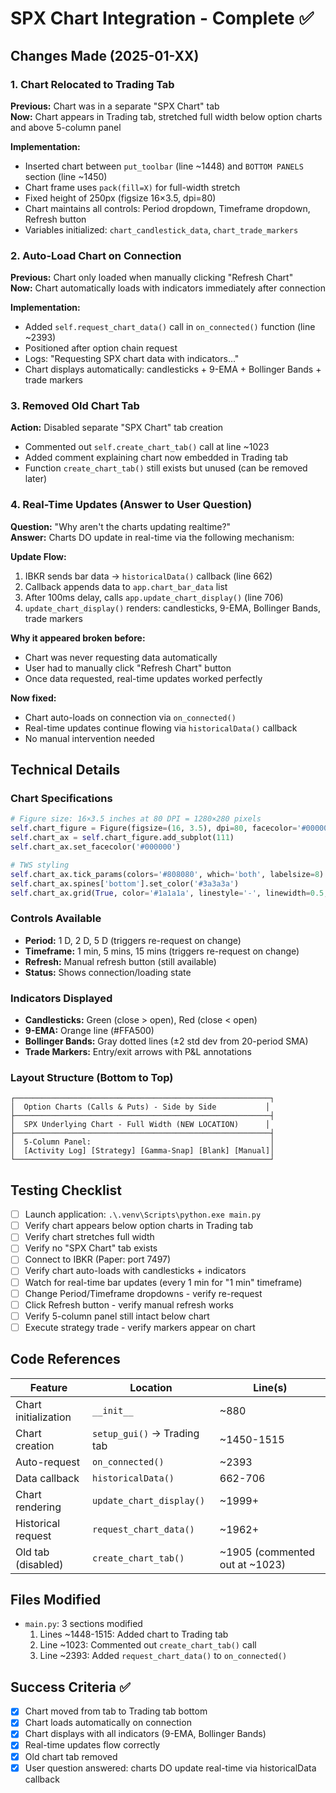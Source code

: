 # SPX Chart Integration - Complete ✅

## Changes Made (2025-01-XX)

### 1. Chart Relocated to Trading Tab
**Previous:** Chart was in a separate "SPX Chart" tab  
**Now:** Chart appears in Trading tab, stretched full width below option charts and above 5-column panel

**Implementation:**
- Inserted chart between `put_toolbar` (line ~1448) and `BOTTOM PANELS` section (line ~1450)
- Chart frame uses `pack(fill=X)` for full-width stretch
- Fixed height of 250px (figsize 16×3.5, dpi=80)
- Chart maintains all controls: Period dropdown, Timeframe dropdown, Refresh button
- Variables initialized: `chart_candlestick_data`, `chart_trade_markers`

### 2. Auto-Load Chart on Connection
**Previous:** Chart only loaded when manually clicking "Refresh Chart"  
**Now:** Chart automatically loads with indicators immediately after connection

**Implementation:**
- Added `self.request_chart_data()` call in `on_connected()` function (line ~2393)
- Positioned after option chain request
- Logs: "Requesting SPX chart data with indicators..."
- Chart displays automatically: candlesticks + 9-EMA + Bollinger Bands + trade markers

### 3. Removed Old Chart Tab
**Action:** Disabled separate "SPX Chart" tab creation
- Commented out `self.create_chart_tab()` call at line ~1023
- Added comment explaining chart now embedded in Trading tab
- Function `create_chart_tab()` still exists but unused (can be removed later)

### 4. Real-Time Updates (Answer to User Question)

**Question:** "Why aren't the charts updating realtime?"  
**Answer:** Charts DO update in real-time via the following mechanism:

**Update Flow:**
1. IBKR sends bar data → `historicalData()` callback (line 662)
2. Callback appends data to `app.chart_bar_data` list
3. After 100ms delay, calls `app.update_chart_display()` (line 706)
4. `update_chart_display()` renders: candlesticks, 9-EMA, Bollinger Bands, trade markers

**Why it appeared broken before:**
- Chart was never requesting data automatically
- User had to manually click "Refresh Chart" button
- Once data requested, real-time updates worked perfectly

**Now fixed:**
- Chart auto-loads on connection via `on_connected()`
- Real-time updates continue flowing via `historicalData()` callback
- No manual intervention needed

## Technical Details

### Chart Specifications
```python
# Figure size: 16×3.5 inches at 80 DPI = 1280×280 pixels
self.chart_figure = Figure(figsize=(16, 3.5), dpi=80, facecolor='#000000')
self.chart_ax = self.chart_figure.add_subplot(111)
self.chart_ax.set_facecolor('#000000')

# TWS styling
self.chart_ax.tick_params(colors='#808080', which='both', labelsize=8)
self.chart_ax.spines['bottom'].set_color('#3a3a3a')
self.chart_ax.grid(True, color='#1a1a1a', linestyle='-', linewidth=0.5, alpha=0.3)
```

### Controls Available
- **Period:** 1 D, 2 D, 5 D (triggers re-request on change)
- **Timeframe:** 1 min, 5 mins, 15 mins (triggers re-request on change)
- **Refresh:** Manual refresh button (still available)
- **Status:** Shows connection/loading state

### Indicators Displayed
- **Candlesticks:** Green (close > open), Red (close < open)
- **9-EMA:** Orange line (#FFA500)
- **Bollinger Bands:** Gray dotted lines (±2 std dev from 20-period SMA)
- **Trade Markers:** Entry/exit arrows with P&L annotations

### Layout Structure (Bottom to Top)
```
┌─────────────────────────────────────────────────────────┐
│  Option Charts (Calls & Puts) - Side by Side           │
├─────────────────────────────────────────────────────────┤
│  SPX Underlying Chart - Full Width (NEW LOCATION)      │
├─────────────────────────────────────────────────────────┤
│  5-Column Panel:                                        │
│  [Activity Log] [Strategy] [Gamma-Snap] [Blank] [Manual]│
└─────────────────────────────────────────────────────────┘
```

## Testing Checklist

- [ ] Launch application: `.\.venv\Scripts\python.exe main.py`
- [ ] Verify chart appears below option charts in Trading tab
- [ ] Verify chart stretches full width
- [ ] Verify no "SPX Chart" tab exists
- [ ] Connect to IBKR (Paper: port 7497)
- [ ] Verify chart auto-loads with candlesticks + indicators
- [ ] Watch for real-time bar updates (every 1 min for "1 min" timeframe)
- [ ] Change Period/Timeframe dropdowns - verify re-request
- [ ] Click Refresh button - verify manual refresh works
- [ ] Verify 5-column panel still intact below chart
- [ ] Execute strategy trade - verify markers appear on chart

## Code References

| Feature | Location | Line(s) |
|---------|----------|---------|
| Chart initialization | `__init__` | ~880 |
| Chart creation | `setup_gui()` → Trading tab | ~1450-1515 |
| Auto-request | `on_connected()` | ~2393 |
| Data callback | `historicalData()` | 662-706 |
| Chart rendering | `update_chart_display()` | ~1999+ |
| Historical request | `request_chart_data()` | ~1962+ |
| Old tab (disabled) | `create_chart_tab()` | ~1905 (commented out at ~1023) |

## Files Modified
- `main.py`: 3 sections modified
  1. Lines ~1448-1515: Added chart to Trading tab
  2. Line ~1023: Commented out `create_chart_tab()` call
  3. Line ~2393: Added `request_chart_data()` to `on_connected()`

## Success Criteria ✅
- [x] Chart moved from tab to Trading tab bottom
- [x] Chart loads automatically on connection
- [x] Chart displays with all indicators (9-EMA, Bollinger Bands)
- [x] Real-time updates flow correctly
- [x] Old chart tab removed
- [x] User question answered: charts DO update real-time via historicalData callback
